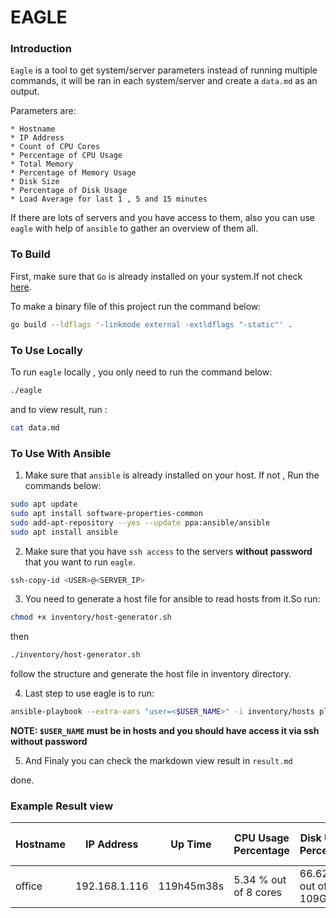 # EAGLE


### Introduction

`Eagle` is a tool to get system/server parameters instead of running multiple
commands, it will be ran in each system/server and create a `data.md` as an
output.

Parameters are:

    * Hostname
    * IP Address
    * Count of CPU Cores
    * Percentage of CPU Usage
    * Total Memory
    * Percentage of Memory Usage
    * Disk Size
    * Percentage of Disk Usage
    * Load Average for last 1 , 5 and 15 minutes

If there are lots of servers and you have access to them, also you can use
`eagle` with help of `ansible` to gather an overview of them all.

### To Build

First, make sure that `Go` is already installed on your system.If not check
[here](https://go.dev/doc/install).

To make a binary file of this project run the command below:

```bash
go build --ldflags '-linkmode external -extldflags "-static"' .
```

### To Use Locally

To run `eagle` locally , you only need to run the command below:

```bash
./eagle
```

and to view result, run :

```bash
cat data.md
```

### To Use With Ansible

1. Make sure that `ansible` is already installed on your host. If not , Run the
   commands below:

```bash
sudo apt update
sudo apt install software-properties-common
sudo add-apt-repository --yes --update ppa:ansible/ansible
sudo apt install ansible
```

2. Make sure that you have `ssh access` to the servers **without password**
   that you want to run `eagle`.

```bash
ssh-copy-id <USER>@<SERVER_IP>
```

3. You need to generate a host file for ansible to read hosts from it.So run:

```bash
chmod +x inventory/host-generator.sh
```

then

```bash
./inventory/host-generator.sh
```

follow the structure and generate the host file in inventory directory.

4. Last step to use eagle is to run:

```bash
ansible-playbook --extra-vars "user=<$USER_NAME>" -i inventory/hosts playbooks/eagle.yml
```

**NOTE: `$USER_NAME` must be in hosts and you should have access it via ssh without
password**

5. And Finaly you can check the markdown view result in `result.md`

done.

### Example Result view

| Hostname | IP Address    | Up Time    | CPU Usage Percentage  | Disk Usage Percentage | Memory Usage Percentage | Load Average 1 | Load Average 5 | Load average 15 |
| -------- | ------------- | ---------- | --------------------- | --------------------- | ----------------------- | -------------- | -------------- | --------------- |
| office   | 192.168.1.116 | 119h45m38s | 5.34 % out of 8 cores | 66.62 % out of 109GGB | 30 % out of 15.5GGB     | 0.41           | 0.65           | 0.78            |
